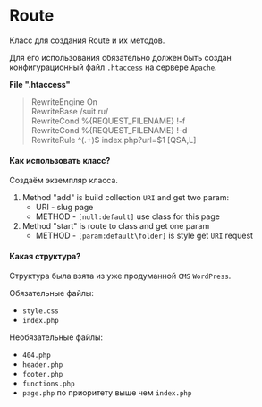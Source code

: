 # Route
<p>Класс для создания Route и их методов.</p>
<p>Для его использования обязательно должен быть создан конфигурационный файл <code>.htaccess</code> на сервере <code>Apache</code>.</p>

<b>File ".htaccess"</b>

> RewriteEngine On <br>
> RewriteBase /suit.ru/<br>
> RewriteCond %{REQUEST_FILENAME} !-f<br>
> RewriteCond %{REQUEST_FILENAME} !-d<br>
> RewriteRule ^(.+)$ index.php?url=$1 [QSA,L]

<h4 id="use">Как использовать класс?</h4>
<p>Создаём экземпляр класса.</p>
<ol>
<li>
    Method "add" is build collection <code>URI</code> and get two param:
    <ul>
    <li>URI - slug page</li>
    <li>METHOD - <code>[null:default]</code> use class for this page</li>
    </ul>
</li>
<li>
    Method "start" is route to class and get one param
    <ul>
    <li>METHOD - <code>[param:default\folder]</code> is style get <code>URI</code> request</li>
    </ul>
</li>
</ol>

<h4 id="struct">Какая структура?</h4>
<p>Структура была взята из уже продуманной <code>CMS</code> <code>WordPress</code>.</p>
<p>Обязательные файлы:</p>
<ul>
<li><code>style.css</code></li>
<li><code>index.php</code></li>
</ul>
<p>Необязательные файлы:</p>
<ul>
<li><code>404.php</code></li>
<li><code>header.php</code></li>
<li><code>footer.php</code></li>
<li><code>functions.php</code></li>
<li><code>page.php</code> по приоритету выше чем <code>index.php</code></li>
</ul>